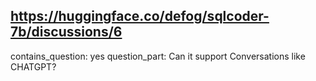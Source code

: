 ## https://huggingface.co/defog/sqlcoder-7b/discussions/6

contains_question: yes
question_part: Can it support Conversations like CHATGPT?